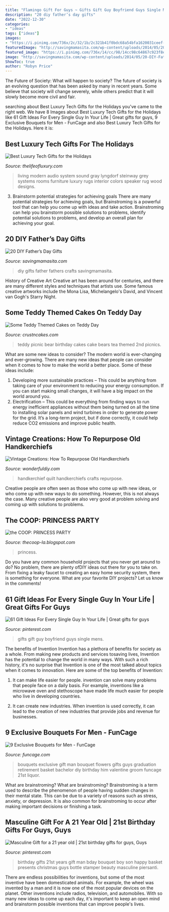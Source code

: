 ```yaml
---
title: "Flamingo Gift For Guys ~ Gifts Gift Guy Boyfriend Guys Single Mens"
description: "20 diy father’s day gifts"
date: "2022-12-30"
categories:
- "ideas"
tags: ["ideas"]
images:
- "https://i.pinimg.com/736x/2c/32/1b/2c321b41f0bdc68a54bfa1620031ceef--boss-gifts-man-gifts.jpg"
featuredImage: "http://savingmamasita.com/wp-content/uploads/2014/05/20-DIY-Fathers-Day-Gifts-.jpg"
featured_image: "https://i.pinimg.com/736x/14/cc/98/14cc98c64867c923f8e5784754c362cf.jpg"
image: "http://savingmamasita.com/wp-content/uploads/2014/05/20-DIY-Fathers-Day-Gifts-.jpg"
ShowToc: true
author: "Robyn Price"
---
```



The Future of Society: What will happen to society?
The future of society is an evolving question that has been asked by many in recent years. Some believe that society will change severely, while others predict that it will slowly become more civil and fair.

	

		
searching about Best Luxury Tech Gifts for the Holidays you've came to the right web. We have 8 Images about Best Luxury Tech Gifts for the Holidays like 61 Gift Ideas For Every Single Guy In Your Life | Great gifts for guys, 9 Exclusive Bouquets for Men - FunCage and also Best Luxury Tech Gifts for the Holidays. Here it is:
		
    
## Best Luxury Tech Gifts For The Holidays

<img loading=lazy src="http://www.thelifeofluxury.com/images/steinway_lyngdorf_audio_speaker_sound_system.jpg" onerror="this.onerror=null;this.src='https://tse4.mm.bing.net/th?id=OIP.lOsFq7mK1MWtWeOSfTIzJwHaFI&amp;pid=15.1';" alt="Best Luxury Tech Gifts for the Holidays">

_Source: thelifeofluxury.com_

>living modern audio system sound gray lyngdorf steinway grey systems rooms furniture luxury rugs interior colors speaker rug wood designs. 

	

3. Brainstorm potential strategies for achieving goals
There are many potential strategies for achieving goals, but Brainstroming is a powerful tool that can help you come up with ideas and take action. Brainstroming can help you brainstorm possible solutions to problems, identify potential solutions to problems, and develop an overall plan for achieving your goal.

    
## 20 DIY Father’s Day Gifts

<img loading=lazy src="http://savingmamasita.com/wp-content/uploads/2014/05/20-DIY-Fathers-Day-Gifts-.jpg" onerror="this.onerror=null;this.src='https://tse4.mm.bing.net/th?id=OIP.2JGBplPnxrPyI0kfeVEm2AHaKl&amp;pid=15.1';" alt="20 DIY Father’s Day Gifts">

_Source: savingmamasita.com_

>diy gifts father fathers crafts savingmamasita. 

	

History of Creative Art
Creative art has been around for centuries, and there are many different styles and techniques that artists use. Some famous creative artworks include the Mona Lisa, Michelangelo's David, and Vincent van Gogh's Starry Night.

    
## Some Teddy Themed Cakes On Teddy Day

<img loading=lazy src="http://www.crustncakes.com/blog/wp-content/uploads/2016/02/25cd85cde2e5573b83c8e5aafc9bc81b.jpg" onerror="this.onerror=null;this.src='https://tse3.mm.bing.net/th?id=OIP.2pGUq5PbdZJ4Ki2CQAZ5ugHaJ4&amp;pid=15.1';" alt="Some Teddy Themed Cakes on Teddy Day">

_Source: crustncakes.com_

>teddy picnic bear birthday cakes cake bears tea themed 2nd picnics. 

	

What are some new ideas to consider?
The modern world is ever-changing and ever-growing. There are many new ideas that people can consider when it comes to how to make the world a better place. Some of these ideas include: 
1. Developing more sustainable practices – This could be anything from taking care of your environment to reducing your energy consumption. If you can start making small changes, it will have a big impact on the world around you. 
2. Electrification – This could be everything from finding ways to run energy inefficient appliances without them being turned on all the time to installing solar panels and wind turbines in order to generate power for the grid. It’s a long-term project, but if done correctly, it could help reduce CO2 emissions and improve public health. 

    
## Vintage Creations: How To Repurpose Old Handkerchiefs

<img loading=lazy src="https://cdn.wonderfuldiy.com/wp-content/uploads/2018/02/Handkerchief-quilt-768x1024.jpeg" onerror="this.onerror=null;this.src='https://tse1.mm.bing.net/th?id=OIP.X3Pm52oySQBf4E4snJzB_QHaJ4&amp;pid=15.1';" alt="Vintage Creations: How To Repurpose Old Handkerchiefs">

_Source: wonderfuldiy.com_

>handkerchief quilt handkerchiefs crafts repurpose. 

	

Creative people are often seen as those who come up with new ideas, or who come up with new ways to do something. However, this is not always the case. Many creative people are also very good at problem solving and coming up with solutions to problems.

    
## The COOP: PRINCESS PARTY

<img loading=lazy src="http://2.bp.blogspot.com/-LASlM-DkfTc/T5XwN3kbioI/AAAAAAAAA0w/s2d5doUlBVo/s1600/IMG_9342.jpg" onerror="this.onerror=null;this.src='https://tse1.mm.bing.net/th?id=OIP.7S0nkBCKpDQkCo7jHZxB2AHaLG&amp;pid=15.1';" alt="the COOP: PRINCESS PARTY">

_Source: thecoop-la.blogspot.com_

>princess. 

	

Do you have any common household projects that you never get around to do? No problem, there are plenty ofDIY ideas out there for you to take on. From fixing a leaky faucet to creating an easy home security system, there is something for everyone. What are your favorite DIY projects? Let us know in the comments!

    
## 61 Gift Ideas For Every Single Guy In Your Life | Great Gifts For Guys

<img loading=lazy src="https://i.pinimg.com/736x/14/cc/98/14cc98c64867c923f8e5784754c362cf.jpg" onerror="this.onerror=null;this.src='https://tse2.mm.bing.net/th?id=OIP.c9rgwe4rQ3Z3AgRbfOOCcAHaP2&amp;pid=15.1';" alt="61 Gift Ideas For Every Single Guy In Your Life | Great gifts for guys">

_Source: pinterest.com_

>gifts gift guy boyfriend guys single mens. 

	

The benefits of Invention
Invention has a plethora of benefits for society as a whole. From making new products and services tosaving lives, Invention has the potential to change the world in many ways. With such a rich history, it's no surprise that Invention is one of the most talked about topics when it comes to innovation. Here are some of the top benefits of Invention: 
1. It can make life easier for people. invention can solve many problems that people face on a daily basis. For example, inventions like a microwave oven and stethoscope have made life much easier for people who live in developing countries.

2. It can create new industries. When invention is used correctly, it can lead to the creation of new industries that provide jobs and revenue for businesses.

    
## 9 Exclusive Bouquets For Men - FunCage

<img loading=lazy src="http://www.funcage.com/blog/wp-content/uploads/2013/03/Exclusive-Bouquets-for-Men-005.jpg" onerror="this.onerror=null;this.src='https://tse3.mm.bing.net/th?id=OIP.Q-CtLnMJolxgHy1Aoyv-awHaHe&amp;pid=15.1';" alt="9 Exclusive Bouquets for Men - FunCage">

_Source: funcage.com_

>bouquets exclusive gift man bouquet flowers gifts guys graduation retirement basket bachelor diy birthday him valentine groom funcage 21st liquor. 

	

What are brainstroming?
What are brainstroming? Brainstroming is a term used to describe the phenomenon of people having sudden changes in their mental state. This can be due to a variety of reasons such as stress, anxiety, or depression. It is also common for brainstroming to occur after making important decisions or finishing a task.

    
## Masculine Gift For A 21 Year Old | 21st Birthday Gifts For Guys, Guys

<img loading=lazy src="https://i.pinimg.com/736x/2c/32/1b/2c321b41f0bdc68a54bfa1620031ceef--boss-gifts-man-gifts.jpg" onerror="this.onerror=null;this.src='https://tse2.mm.bing.net/th?id=OIP.JYjg1JD2GOiEUV4md9k-sQHaJ4&amp;pid=15.1';" alt="Masculine Gift for a 21 year old | 21st birthday gifts for guys, Guys">

_Source: pinterest.com_

>birthday gifts 21st years gift man bday bouquet boy son happy basket presents christmas guys bottle stamper beauty masculine piersanti. 

	

There are endless possibilities for inventions, but some of the most inventive have been domesticated animals. For example, the wheel was invented by a man and it is now one of the most popular devices on the planet. Other inventions include radios, television, and automobiles. With so many new ideas to come up each day, it's important to keep an open mind and brainstorm possible inventions that can improve people's lives.

